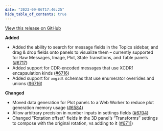 ```yaml
---
date: "2023-09-06T17:46:25"
hide_table_of_contents: true
---
```

[View this release on GitHub](https://github.com/foxglove/studio/releases/tag/v1.69.0)

**Added**
* Added the ability to search for message fields in the Topics sidebar, and drag & drop fields onto panels to visualize them – currently supported for Raw Messages, Image, Plot, State Transitions, and Table panels ([#6717](https://github.com/foxglove/studio/pull/6717))
* Added support for CDR-encoded messages that use XCDR1 encapsulation kinds ([#6716](https://github.com/foxglove/studio/pull/6716)) 
* Added support for `omgidl` schemas that use enumerator overrides and unions ([#6716](https://github.com/foxglove/studio/pull/6716))

**Changed**
* Moved data generation for Plot panels to a Web Worker to reduce plot generation memory usage ([#6584](https://github.com/foxglove/studio/pull/6584))
* Allow arbitrary precision in number inputs in settings fields ([#6704](https://github.com/foxglove/studio/pull/6704))
* Changed "Rotation offset" fields in the 3D panel’s “Transforms” settings to compose with the original rotation, vs adding to it ([#6711](https://github.com/foxglove/studio/pull/6711))
